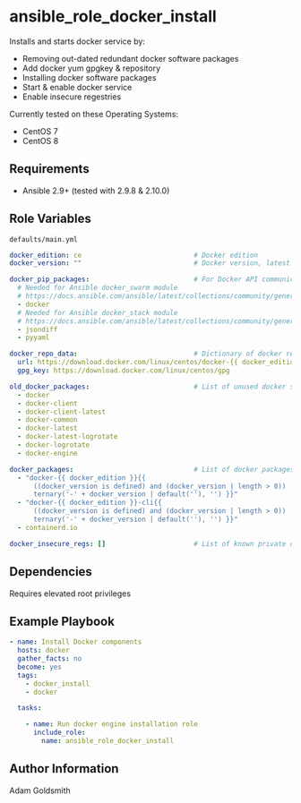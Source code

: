 # ansible_role_docker_install

Installs and starts docker service by:

* Removing out-dated redundant docker software packages
* Add docker yum gpgkey & repository
* Installing docker software packages
* Start & enable docker service
* Enable insecure regestries

Currently tested on these Operating Systems:

* CentOS 7
* CentOS 8

## Requirements

* Ansible 2.9+ (tested with 2.9.8 & 2.10.0)

## Role Variables

`defaults/main.yml`
```yaml
docker_edition: ce                            # Docker edition
docker_version: ""                            # Docker version, latest when undefined or blank (will not downgrade)

docker_pip_packages:                          # For Docker API communications
  # Needed for Ansible docker_swarm module
  # https://docs.ansible.com/ansible/latest/collections/community/general/docker_swarm_module.html#requirements
  - docker
  # Needed for Ansible docker_stack module
  # https://docs.ansible.com/ansible/latest/collections/community/general/docker_stack_module.html#requirements
  - jsondiff
  - pyyaml

docker_repo_data:                             # Dictionary of docker repo information
  url: https://download.docker.com/linux/centos/docker-{{ docker_edition }}.repo
  gpg_key: https://download.docker.com/linux/centos/gpg

old_docker_packages:                          # List of unused docker software packages for removal
  - docker
  - docker-client
  - docker-client-latest
  - docker-common
  - docker-latest
  - docker-latest-logrotate
  - docker-logrotate
  - docker-engine

docker_packages:                              # List of docker packages to install
  - "docker-{{ docker_edition }}{{
      ((docker_version is defined) and (docker_version | length > 0)) |
      ternary('-' + docker_version | default(''), '') }}"
  - "docker-{{ docker_edition }}-cli{{
      ((docker_version is defined) and (docker_version | length > 0)) |
      ternary('-' + docker_version | default(''), '') }}"
  - containerd.io

docker_insecure_regs: []                      # List of known private docker registries
```

## Dependencies

Requires elevated root privileges

## Example Playbook

```yaml
- name: Install Docker components
  hosts: docker
  gather_facts: no
  become: yes
  tags:
    - docker_install
    - docker

  tasks:

    - name: Run docker engine installation role
      include_role:
        name: ansible_role_docker_install
```

## Author Information

Adam Goldsmith
